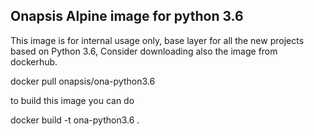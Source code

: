 ## Onapsis Alpine image for python 3.6 ##

This image is for internal usage only, base layer for all the new projects based on Python 3.6,
Consider downloading also the image from dockerhub.

docker pull onapsis/ona-python3.6

to build this image you can do

docker build -t ona-python3.6 . 
